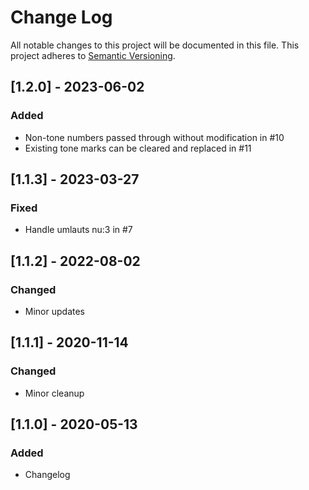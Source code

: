 # Change Log
All notable changes to this project will be documented in this file. This project adheres to [Semantic Versioning](http://semver.org/).

## [1.2.0] - 2023-06-02
### Added
- Non-tone numbers passed through without modification in #10
- Existing tone marks can be cleared and replaced in #11

## [1.1.3] - 2023-03-27
### Fixed
- Handle umlauts nu:3 in #7

## [1.1.2] - 2022-08-02
### Changed
- Minor updates

## [1.1.1] - 2020-11-14
### Changed
- Minor cleanup

## [1.1.0] - 2020-05-13
### Added
- Changelog
